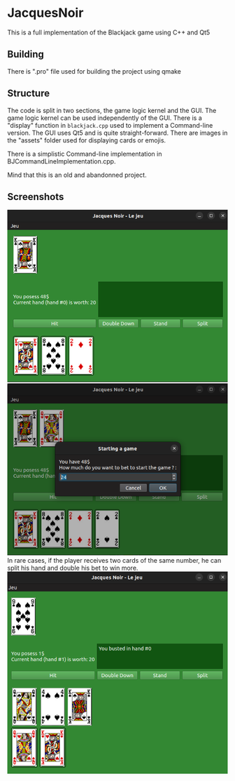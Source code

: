 # JacquesNoir

This is a full implementation of the Blackjack game using C++ and Qt5

## Building

There is ".pro" file used for building the project using qmake

## Structure

The code is split in two sections, the game logic kernel and the GUI.
The game logic kernel can be used independently of the GUI. There is a "display" function in `blackjack.cpp` used to implement a Command-line version.
The GUI uses Qt5 and is quite straight-forward. There are images in the "assets" folder used for displaying cards or emojis.

There is a simplistic Command-line implementation in BJCommandLineImplementation.cpp.

Mind that this is an old and abandonned project.

## Screenshots

![In-game](./screenshots/in-game.png)\
![Betting](./screenshots/betting.png)\
In rare cases, if the player receives two cards of the same number, he can split his hand and double his bet to win more.\
![Splitting](./screenshots/splitting.png)
